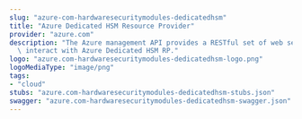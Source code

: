 ```yaml
---
slug: "azure-com-hardwaresecuritymodules-dedicatedhsm"
title: "Azure Dedicated HSM Resource Provider"
provider: "azure.com"
description: "The Azure management API provides a RESTful set of web services that\
  \ interact with Azure Dedicated HSM RP."
logo: "azure.com-hardwaresecuritymodules-dedicatedhsm-logo.png"
logoMediaType: "image/png"
tags:
- "cloud"
stubs: "azure.com-hardwaresecuritymodules-dedicatedhsm-stubs.json"
swagger: "azure.com-hardwaresecuritymodules-dedicatedhsm-swagger.json"
---
```

